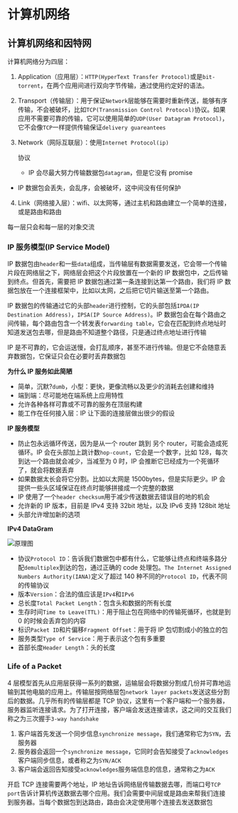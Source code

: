 # 计算机网络

## 计算机网络和因特网

计算机网络分为四层：

1. Application（应用层）：`HTTP(HyperText Transfer Protocol)`或是`bit-torrent`，在两个应用间进行双向字节传输，通过使用约定好的语法。

2. Transport（传输层）：用于保证`Network`层能够在需要时重新传送，能够有序传输，不会被破坏，比如`TCP(Transmission Control Protocol)`协议。如果应用不需要可靠的传输，它可以使用简单的`UDP(User Datagram Protocol)`，它不会像`TCP`一样提供传输保证`delivery guareantees`

3. Network（网际互联层）：使用`Internet Protocol(ip)`

   协议
   
   - IP 会尽最大努力传输数据包`datagram`，但是它没有 promise
- IP 数据包会丢失，会乱序，会被破坏，这中间没有任何保护
  
4. Link（网络接入层）：wifi、以太网等，通过主机和路由建立一个简单的连接，或是路由和路由

每一层只会和每一层的对象交流

### IP 服务模型(IP Service Model)

IP 数据包由`header`和一些`data`组成，当传输层有数据需要发送，它会带一个传输片段在网络层之下，网络层会把这个片段放置在一个新的 IP 数据包中，之后传输到终点。但首先，需要把 IP 数据包通过第一条连接到达第一个路由，我们将 IP 数据包放在一个连接框架中，比如以太网，之后把它切片输送至第一个路由。

IP 数据包的传输通过它的头部`header`进行控制，它的头部包括`IPDA(IP Destination Address)`，`IPSA(IP Source Address)`。IP 数据包会在每个路由之间传输，每个路由包含一个转发表`forwarding table`，它会在匹配到终点地址时知道发送包去哪，但是路由不知道整个路径，只是通过终点地址进行传输

IP 是不可靠的，它会运送慢，会打乱顺序，甚至不进行传输。但是它不会随意丢弃数据包，它保证只会在必要时丢弃数据包

**为什么 IP 服务如此简陋**

- 简单，沉默?`dumb`，小型：更快，更像流畅以及更少的消耗去创建和维持
- 端到端：尽可能地在端系统上应用特性
- 允许各种各样可靠或不可靠的服务在顶层构建
- 能工作在任何接入层：IP 让下面的连接层做出很少的假设

**IP 服务模型**

- 防止包永远循环传送，因为是从一个 router 跳到 另个 router，可能会造成死循环。IP 会在头部加上跳计数`hop-count`，它会是一个数字，比如 128，每次到达一个路由就会减少，当减至为 0 时，IP 会推断它已经成为一个死循环了，就会将数据丢弃
- 如果数据太长会将它分割。比如以太网是 1500bytes，但是实际更少。IP 会提供一些头区域保证在终点时能够拼接成一个完整的数据
- IP 使用了一个`header checksum`用于减少传送数据去错误目的地的机会
- 允许新的 IP 版本，目前是 IPv4 支持 32bit 地址，以及 IPv6 支持 128bit 地址
- 头部允许增加新的选项

**IPv4 DataGram**

![原理图](https://timgsa.baidu.com/timg?image&quality=80&size=b9999_10000&sec=1604768709195&di=6204a548f454b19bff9363ce02bdb0a9&imgtype=0&src=http%3A%2F%2Fimgsa.baidu.com%2Fexp%2Fw%3D500%2Fsign%3D131e4852cfef76093c0b999f1edfa301%2F9825bc315c6034a84135f44ecf1349540823762d.jpg)

- 协议`Protocol ID`：告诉我们数据包中都有什么，它能够让终点和终端多路分配`demultiplex`到达的包，通过正确的 code 处理包。`The Internet Assigned Numbers Authority(IANA)`定义了超过 140 种不同的`Protocol ID`，代表不同的传输协议
- 版本`Version`：合法的值应该是`IPv4`和`IPv6`
- 总长度`Total Packet Length`：包含头和数据的所有长度
- 生存时间`Time to Leave(TTL)`：用于阻止包在网络中的传输死循环，也就是到 0 的时候会丢弃包的内容
- 标识`Packet ID`和片偏移`Fragment Offset`：用于将 IP 包切割成小的独立的包
- 服务类型`Type of Service`：用于表示这个包有多重要
- 首部长度`Header Length`：头的长度

### Life of a Packet

4 层模型首先从应用层获得一系列的数据，运输层会将数据分割成几份并可靠地运输到其他电脑的应用上。传输层按网络层包`network layer packets`发送这些分割后的数据。几乎所有的传输层都是 TCP 协议，这里有一个客户端和一个服务器，服务器监听连接请求。为了打开连接，客户端会发送连接请求，这之间的交互我们称之为三次握手`3-way handshake`

1. 客户端首先发送一个同步信息`synchronize message`，我们通常称它为`SYN`，去服务器
2. 服务器会返回一个`synchronize message`，它同时会告知接受了`acknowledges`客户端同步信息，或者称之为`SYN/ACK`
3. 客户端会返回告知接受`acknowledges`服务端信息的信息，通常称之为`ACK`

开启 TCP 连接需要两个地址，IP 地址告诉网络层传输数据去哪，而端口号`TCP port`告诉计算机传送数据去哪个应用。我们会需要中间层或是路由来帮我们连接到服务器。当每个数据包到达路由，路由会决定使用哪个连接去发送数据包

